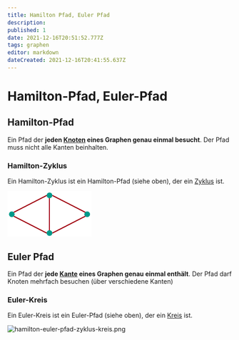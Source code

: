 ```yaml
---
title: Hamilton Pfad, Euler Pfad
description: 
published: 1
date: 2021-12-16T20:51:52.777Z
tags: graphen
editor: markdown
dateCreated: 2021-12-16T20:41:55.637Z
---
```


# Hamilton-Pfad, Euler-Pfad
## Hamilton-Pfad
Ein Pfad der **jeden <u>Knoten</u> eines Graphen genau einmal besucht**.
Der Pfad muss nicht alle Kanten beinhalten.

### Hamilton-Zyklus
Ein Hamilton-Zyklus ist ein Hamilton-Pfad (siehe oben), der ein [Zyklus](/formaleBeschreibung/graphen/pfad-kreis-schleife-zyklus#zyklus) ist.

![hamilton-euler-pfad-zyklus-kreis.png](/fom//hamilton-euler-pfad-zyklus-kreis.png)

## Euler Pfad
Ein Pfad der **jede <u>Kante</u> eines Graphen genau einmal enthält**.
Der Pfad darf Knoten mehrfach besuchen (über verschiedene Kanten)

### Euler-Kreis
Ein Euler-Kreis ist ein Euler-Pfad (siehe oben), der ein [Kreis](/formaleBeschreibung/graphen/pfad-kreis-schleife-zyklus#kreis) ist.

![hamilton-euler-pfad-zyklus-kreis.png](/hamilton-euler-pfad-zyklus-kreis.png)
